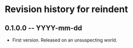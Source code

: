 # Revision history for reindent

## 0.1.0.0 -- YYYY-mm-dd

* First version. Released on an unsuspecting world.
